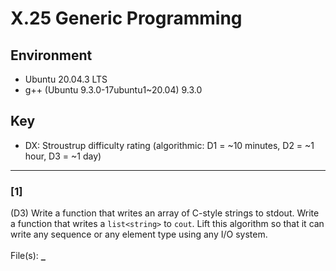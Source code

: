 # X.25 Generic Programming

## Environment
- Ubuntu 20.04.3 LTS
- g++ (Ubuntu 9.3.0-17ubuntu1~20.04) 9.3.0

## Key
- DX: Stroustrup difficulty rating (algorithmic: D1 = ~10 minutes, D2 = ~1 hour, D3 = ~1 day)

---

### \[1\]
(D3) Write a function that writes an array of C-style strings to stdout. Write a function that writes a `list<string>` to `cout`. Lift this algorithm so that it can write any sequence or any element type using any I/O system.\
\
File(s): [`_`](./)
